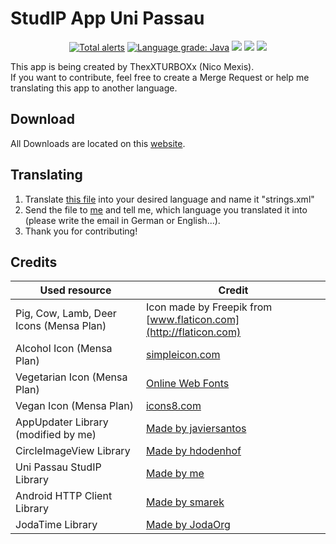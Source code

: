 # StudIP App Uni Passau
<p align="center">
  <a href="https://lgtm.com/projects/g/ThexXTURBOXx/studip-app-uni-passau/alerts/"><img alt="Total alerts" src="https://img.shields.io/lgtm/alerts/g/ThexXTURBOXx/studip-app-uni-passau.svg?logo=lgtm&logoWidth=18"/></a>
  <a href="https://lgtm.com/projects/g/ThexXTURBOXx/studip-app-uni-passau/context:java"><img alt="Language grade: Java" src="https://img.shields.io/lgtm/grade/java/g/ThexXTURBOXx/studip-app-uni-passau.svg?logo=lgtm&logoWidth=18"/></a>
  <a href="https://travis-ci.com/ThexXTURBOXx/studip-app-uni-passau"><img src="https://travis-ci.com/ThexXTURBOXx/studip-app-uni-passau.svg?branch=master"></a>
  <a href="http://femtopedia.de/studip/index.php"><img src="https://img.shields.io/website-up-down-green-red/http/www.femtopedia.de/index.php.svg?label=Repository"></a>
  <a href="https://github.com/ThexXTURBOXx/studip-app-uni-passau/releases"><img src="https://img.shields.io/github/release-pre/thexxturboxx/studip-app-uni-passau.svg"></a>
</p>
<p>This app is being created by ThexXTURBOXx (Nico Mexis).<br>
If you want to contribute, feel free to create a Merge Request or help me translating this app to another language.</p>

## Download
All Downloads are located on this [website](http://femtopedia.de/studip/index.php).

## Translating
1. Translate [this file](app/src/main/res/values/strings.xml) into your desired language and name it "strings.xml"
2. Send the file to [me](mailto:nico.mexis@kabelmail.de) and tell me, which language you translated it into (please write the email in German or English...).
3. Thank you for contributing!

## Credits
| Used resource  | Credit |
| ------------- | ------------- |
| Pig, Cow, Lamb, Deer Icons (Mensa Plan) | Icon made by Freepik from [www.flaticon.com](http://flaticon.com)  |
| Alcohol Icon (Mensa Plan) | [simpleicon.com](http://simpleicon.com)  |
| Vegetarian Icon (Mensa Plan) | [Online Web Fonts](http://onlinewebfonts.com) |
| Vegan Icon (Mensa Plan) | [icons8.com](http://icons8.com) |
| AppUpdater Library (modified by me) | [Made by javiersantos](https://github.com/javiersantos/AppUpdater) |
| CircleImageView Library | [Made by hdodenhof](https://github.com/hdodenhof/CircleImageView) |
| Uni Passau StudIP Library | [Made by me](https://github.com/ThexXTURBOXx/studip-lib-uni-passau) |
| Android HTTP Client Library | [Made by smarek](https://github.com/smarek/httpclient-android) |
| JodaTime Library | [Made by JodaOrg](https://github.com/JodaOrg/joda-time) |
